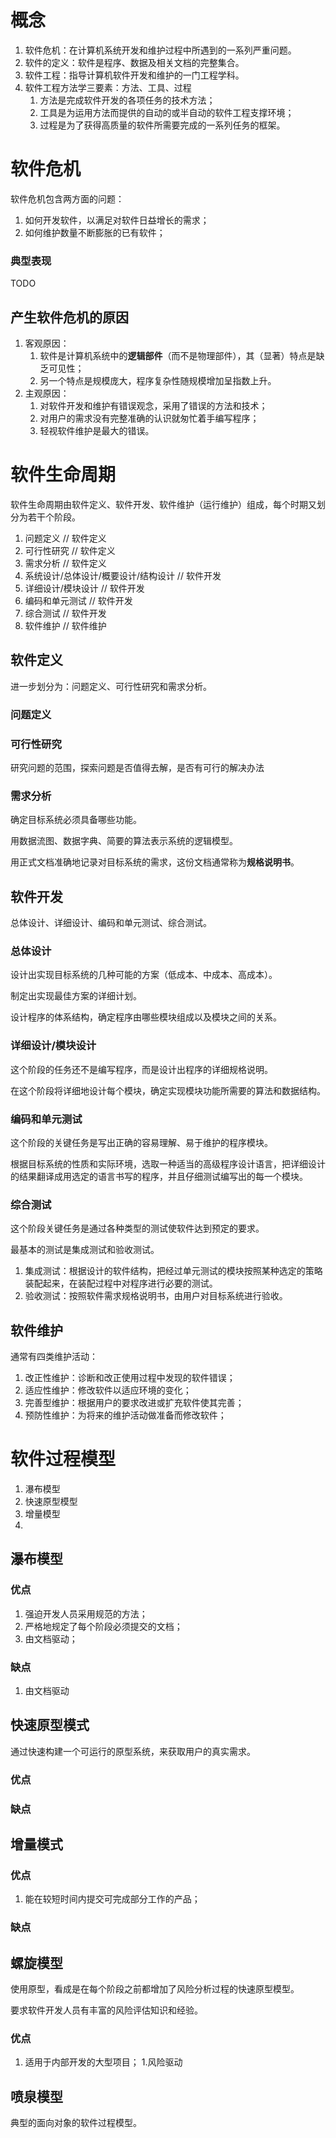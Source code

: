 # 概念
1. 软件危机：在计算机系统开发和维护过程中所遇到的一系列严重问题。
1. 软件的定义：软件是程序、数据及相关文档的完整集合。
1. 软件工程：指导计算机软件开发和维护的一门工程学科。
1. 软件工程方法学三要素：方法、工具、过程
    1. 方法是完成软件开发的各项任务的技术方法；
    1. 工具是为运用方法而提供的自动的或半自动的软件工程支撑环境；
    1. 过程是为了获得高质量的软件所需要完成的一系列任务的框架。

# 软件危机
软件危机包含两方面的问题：
1. 如何开发软件，以满足对软件日益增长的需求；
1. 如何维护数量不断膨胀的已有软件；

### 典型表现
TODO

## 产生软件危机的原因
1. 客观原因：
    1. 软件是计算机系统中的**逻辑部件**（而不是物理部件），其（显著）特点是缺乏可见性；
    1. 另一个特点是规模庞大，程序复杂性随规模增加呈指数上升。
1. 主观原因：
    1. 对软件开发和维护有错误观念，采用了错误的方法和技术；
    1. 对用户的需求没有完整准确的认识就匆忙着手编写程序；
    1. 轻视软件维护是最大的错误。

# 软件生命周期
软件生命周期由软件定义、软件开发、软件维护（运行维护）组成，每个时期又划分为若干个阶段。

1. 问题定义                 // 软件定义
1. 可行性研究               // 软件定义
1. 需求分析                 // 软件定义
1. 系统设计/总体设计/概要设计/结构设计   // 软件开发
1. 详细设计/模块设计            // 软件开发
1. 编码和单元测试               // 软件开发
1. 综合测试                     // 软件开发
1. 软件维护                 // 软件维护

## 软件定义
进一步划分为：问题定义、可行性研究和需求分析。
### 问题定义

### 可行性研究
研究问题的范围，探索问题是否值得去解，是否有可行的解决办法

### 需求分析
确定目标系统必须具备哪些功能。

用数据流图、数据字典、简要的算法表示系统的逻辑模型。

用正式文档准确地记录对目标系统的需求，这份文档通常称为**规格说明书**。


## 软件开发
总体设计、详细设计、编码和单元测试、综合测试。

### 总体设计
设计出实现目标系统的几种可能的方案（低成本、中成本、高成本）。

制定出实现最佳方案的详细计划。

设计程序的体系结构，确定程序由哪些模块组成以及模块之间的关系。

### 详细设计/模块设计
这个阶段的任务还不是编写程序，而是设计出程序的详细规格说明。

在这个阶段将详细地设计每个模块，确定实现模块功能所需要的算法和数据结构。

### 编码和单元测试
这个阶段的关键任务是写出正确的容易理解、易于维护的程序模块。

根据目标系统的性质和实际环境，选取一种适当的高级程序设计语言，把详细设计的结果翻译成用选定的语言书写的程序，并且仔细测试编写出的每一个模块。

### 综合测试
这个阶段关键任务是通过各种类型的测试使软件达到预定的要求。

最基本的测试是集成测试和验收测试。
1. 集成测试：根据设计的软件结构，把经过单元测试的模块按照某种选定的策略装配起来，在装配过程中对程序进行必要的测试。
1. 验收测试：按照软件需求规格说明书，由用户对目标系统进行验收。

## 软件维护


通常有四类维护活动：
1. 改正性维护：诊断和改正使用过程中发现的软件错误；
1. 适应性维护：修改软件以适应环境的变化；
1. 完善型维护：根据用户的要求改进或扩充软件使其完善；
1. 预防性维护：为将来的维护活动做准备而修改软件；



# 软件过程模型
1. 瀑布模型
1. 快速原型模型
1. 增量模型
1. 


## 瀑布模型

### 优点
1. 强迫开发人员采用规范的方法；
1. 严格地规定了每个阶段必须提交的文档；
1. 由文档驱动；

### 缺点
1. 由文档驱动



## 快速原型模式
通过快速构建一个可运行的原型系统，来获取用户的真实需求。
### 优点


### 缺点

## 增量模式

### 优点
1. 能在较短时间内提交可完成部分工作的产品；

### 缺点

## 螺旋模型
使用原型，看成是在每个阶段之前都增加了风险分析过程的快速原型模型。

要求软件开发人员有丰富的风险评估知识和经验。

### 优点
1. 适用于内部开发的大型项目；
1.风险驱动

## 喷泉模型
典型的面向对象的软件过程模型。





